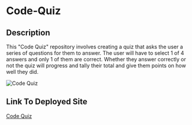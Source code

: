 # Code-Quiz

## Description
This "Code Quiz" repository involves creating a quiz that asks the user a series of questions for them to answer. The user will have to select 1 of 4 answers and only 1 of them are correct. Whether they answer correctly or not the quiz will progress and tally their total and give them points on how well they did.

![Code Quiz](./Assets/03-javascript-homework-demo.png)

## Link To Deployed Site
[Code Quiz](https://akcashing.github.io/Code-Quiz/)
